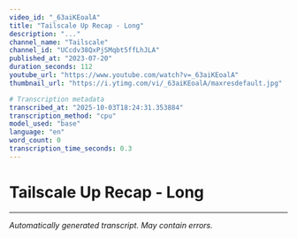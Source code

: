 ```yaml
---
video_id: "_63aiKEoalA"
title: "Tailscale Up Recap - Long"
description: "..."
channel_name: "Tailscale"
channel_id: "UCcdv38QxPjSMqbt5ffLhJLA"
published_at: "2023-07-20"
duration_seconds: 112
youtube_url: "https://www.youtube.com/watch?v=_63aiKEoalA"
thumbnail_url: "https://i.ytimg.com/vi/_63aiKEoalA/maxresdefault.jpg"

# Transcription metadata
transcribed_at: "2025-10-03T18:24:31.353884"
transcription_method: "cpu"
model_used: "base"
language: "en"
word_count: 0
transcription_time_seconds: 0.3
---
```


# Tailscale Up Recap - Long



---

*Automatically generated transcript. May contain errors.*
